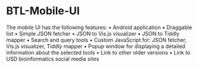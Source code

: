 # BTL-Mobile-UI

The mobile UI has the following features:
• Android application
• Draggable list
• Simple JSON fetcher
• JSON to Vis.js visualizer
• JSON to Tiddly mapper
• Search and query tools
• Custom JavaScript for: JSON fetcher, Vis.js visualizer, Tiddly mapper
• Popup window for displaying a detailed information about the selected tools
• Link to other older versions
• Link to USD bioinformatics social media sites
